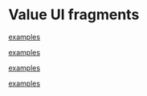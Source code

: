 # Value UI fragments

[examples](actualize://example-group?name=selectEditor&filter=_ref)

[examples](actualize://example-group?name=statusEditor&filter=single)

[examples](actualize://example-group?name=badge&filter=valueBadge)

[examples](actualize://example-group?name=badge&filter=contentPaneHeader)
